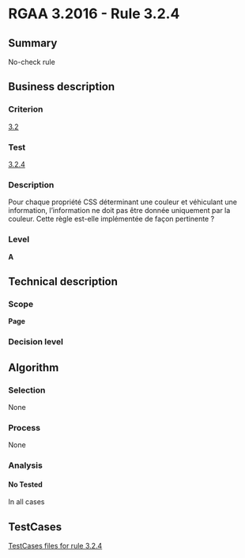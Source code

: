 # RGAA 3.2016 - Rule 3.2.4

## Summary
No-check rule


## Business description

### Criterion
[3.2](http://references.modernisation.gouv.fr/rgaa-accessibilite/criteres.html#crit-3-2)

### Test
[3.2.4](http://references.modernisation.gouv.fr/rgaa-accessibilite/criteres.html#test-3-2-4)

### Description
Pour chaque propriété CSS déterminant une couleur et véhiculant une information, l’information ne doit pas être donnée uniquement par la couleur. Cette règle est-elle implémentée de façon pertinente ?

### Level
**A**


## Technical description

### Scope
**Page**

### Decision level


## Algorithm

### Selection
None

### Process
None

### Analysis

#### No Tested
In all cases


##  TestCases

[TestCases files for rule 3.2.4](https://github.com/Asqatasun/Asqatasun/tree/RGAA_3.2016/rules/rules-rgaa3.2016/src/test/resources/testcases/rgaa32016/Rgaa32016Rule030204/)


